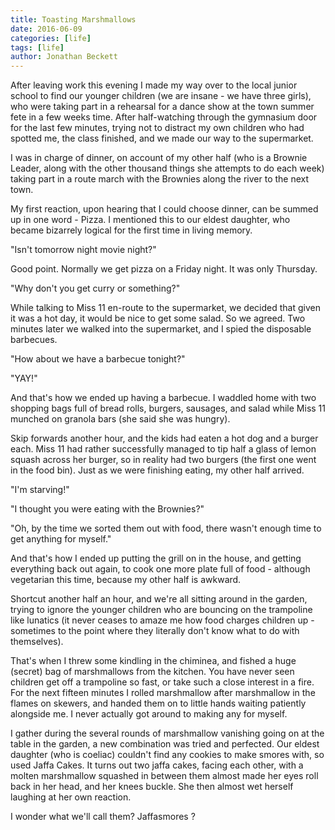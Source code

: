 ```yaml
---
title: Toasting Marshmallows
date: 2016-06-09
categories: [life]
tags: [life]
author: Jonathan Beckett
---
```


After leaving work this evening I made my way over to the local junior school to find our younger children (we are insane - we have three girls), who were taking part in a rehearsal for a dance show at the town summer fete in a few weeks time. After half-watching through the gymnasium door for the last few minutes, trying not to distract my own children who had spotted me, the class finished, and we made our way to the supermarket.

I was in charge of dinner, on account of my other half (who is a Brownie Leader, along with the other thousand things she attempts to do each week) taking part in a route march with the Brownies along the river to the next town.

My first reaction, upon hearing that I could choose dinner, can be summed up in one word - Pizza. I mentioned this to our eldest daughter, who became bizarrely logical for the first time in living memory.

"Isn't tomorrow night movie night?"

Good point. Normally we get pizza on a Friday night. It was only Thursday.

"Why don't you get curry or something?"

While talking to Miss 11 en-route to the supermarket, we decided that given it was a hot day, it would be nice to get some salad. So we agreed. Two minutes later we walked into the supermarket, and I spied the disposable barbecues.

"How about we have a barbecue tonight?"

"YAY!"

And that's how we ended up having a barbecue. I waddled home with two shopping bags full of bread rolls, burgers, sausages, and salad while Miss 11 munched on granola bars (she said she was hungry).

Skip forwards another hour, and the kids had eaten a hot dog and a burger each. Miss 11 had rather successfully managed to tip half a glass of lemon squash across her burger, so in reality had two burgers (the first one went in the food bin). Just as we were finishing eating, my other half arrived.

"I'm starving!"

"I thought you were eating with the Brownies?"

"Oh, by the time we sorted them out with food, there wasn't enough time to get anything for myself."

And that's how I ended up putting the grill on in the house, and getting everything back out again, to cook one more plate full of food - although vegetarian this time, because my other half is awkward.

Shortcut another half an hour, and we're all sitting around in the garden, trying to ignore the younger children who are bouncing on the trampoline like lunatics (it never ceases to amaze me how food charges children up - sometimes to the point where they literally don't know what to do with themselves).

That's when I threw some kindling in the chiminea, and fished a huge (secret) bag of marshmallows from the kitchen. You have never seen children get off a trampoline so fast, or take such a close interest in a fire. For the next fifteen minutes I rolled marshmallow after marshmallow in the flames on skewers, and handed them on to little hands waiting patiently alongside me. I never actually got around to making any for myself.

I gather during the several rounds of marshmallow vanishing going on at the table in the garden, a new combination was tried and perfected. Our eldest daughter (who is coeliac) couldn't find any cookies to make smores with, so used Jaffa Cakes. It turns out two jaffa cakes, facing each other, with a molten marshmallow squashed in between them almost made her eyes roll back in her head, and her knees buckle. She then almost wet herself laughing at her own reaction.

I wonder what we'll call them? Jaffasmores ?